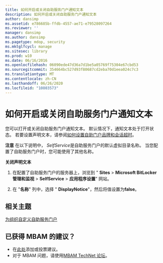 ```yaml
---
title: 如何开启或关闭自助服务门户通知文本
description: 如何开启或关闭自助服务门户通知文本
author: dansimp
ms.assetid: e786685b-ffdb-4557-ae71-e79528097264
ms.reviewer: ''
manager: dansimp
ms.author: dansimp
ms.pagetype: mdop, security
ms.mktglfcycl: manage
ms.sitesec: library
ms.prod: w10
ms.date: 06/16/2016
ms.openlocfilehash: 06090ede47d36a7d1be5a05769f75304e67cbd53
ms.sourcegitcommit: 354664bc527d93f80687cd2eba70d1eea024c7c3
ms.translationtype: MT
ms.contentlocale: zh-CN
ms.lasthandoff: 06/26/2020
ms.locfileid: "10803573"
---
```

# 如何开启或关闭自助服务门户通知文本


您可以打开或关闭自助服务门户通知文本。 默认情况下，通知文本处于打开状态。 若要设置声明文本，请参阅[如何设置自助门户品牌和会话超时](how-to-set-the-self-service-portal-branding-and-session-time-out.md)。

**注意** 在以下说明中， *SelfService*是自助服务门户的默认虚拟目录名称。 当您配置了自助服务门户时，您可能使用了其他名称。

 

**关闭声明文本**

1.  在配置了自助服务门户的服务器上，浏览到 " **Sites** &gt; **Microsoft BitLocker 管理和监视** &gt; **SelfService** &gt; **应用程序设置**" 网站。

2.  在 "**名称**" 列中，选择 " **DisplayNotice**"，然后将值设置为**false**。



## 相关主题


[为组织自定义自助服务门户](customizing-the-self-service-portal-for-your-organization.md)

 

 

## 已获得 MBAM 的建议？
- 在[此处](http://mbam.uservoice.com/forums/268571-microsoft-bitlocker-administration-and-monitoring)添加或投票建议。 
- 对于 MBAM 问题，请使用[MBAM TechNet 论坛](https://social.technet.microsoft.com/Forums/home?forum=mdopmbam)。



